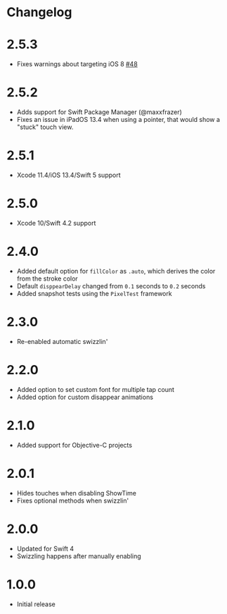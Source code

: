 # Changelog

# 2.5.3

- Fixes warnings about targeting iOS 8 [#48](https://github.com/KaneCheshire/ShowTime/issues/48)

# 2.5.2

- Adds support for Swift Package Manager (@maxxfrazer)
- Fixes an issue in iPadOS 13.4 when using a pointer, that would show a "stuck" touch view.

# 2.5.1

- Xcode 11.4/iOS 13.4/Swift 5 support

# 2.5.0

- Xcode 10/Swift 4.2 support

# 2.4.0

- Added default option for `fillColor` as `.auto`, which derives the color from the stroke color
- Default `disppearDelay` changed from `0.1` seconds to `0.2` seconds
- Added snapshot tests using the `PixelTest` framework

# 2.3.0

- Re-enabled automatic swizzlin'

# 2.2.0

- Added option to set custom font for multiple tap count
- Added option for custom disappear animations

# 2.1.0

- Added support for Objective-C projects

# 2.0.1

- Hides touches when disabling ShowTime
- Fixes optional methods when swizzlin'

# 2.0.0

- Updated for Swift 4
- Swizzling happens after manually enabling

# 1.0.0

- Initial release
